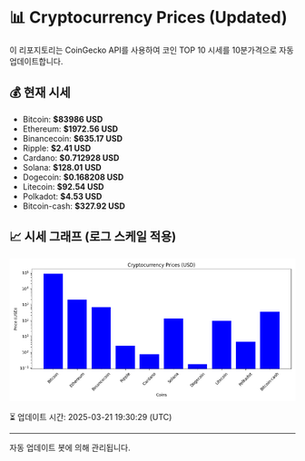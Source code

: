 
# 📊 Cryptocurrency Prices (Updated)

이 리포지토리는 CoinGecko API를 사용하여 코인 TOP 10 시세를 10분가격으로 자동 업데이트합니다.

## 💰 현재 시세
- Bitcoin: **$83986 USD**
- Ethereum: **$1972.56 USD**
- Binancecoin: **$635.17 USD**
- Ripple: **$2.41 USD**
- Cardano: **$0.712928 USD**
- Solana: **$128.01 USD**
- Dogecoin: **$0.168208 USD**
- Litecoin: **$92.54 USD**
- Polkadot: **$4.53 USD**
- Bitcoin-cash: **$327.92 USD**

## 📈 시세 그래프 (로그 스케일 적용)
![Crypto Prices](crypto_prices.png)

⏳ 업데이트 시간: 2025-03-21 19:30:29 (UTC)

---
자동 업데이트 봇에 의해 관리됩니다.
